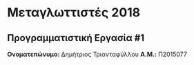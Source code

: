 # Μεταγλωττιστές 2018
## Προγραμματιστική Εργασία #1

**Ονοματεπώνυμο:** Δημήτριος Τριανταφύλλου
**Α.Μ.:** Π2015077


